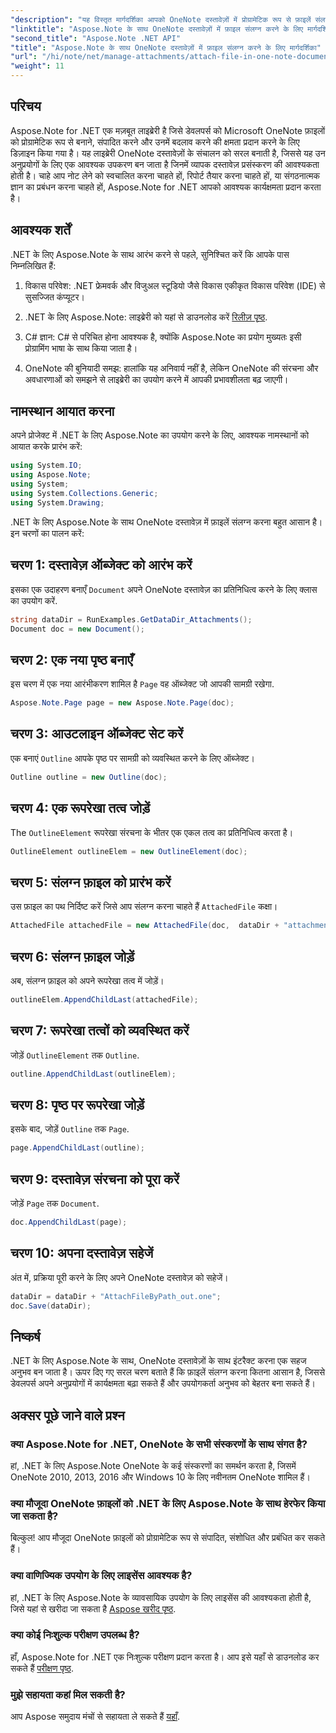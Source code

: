 ```yaml
---
"description": "यह विस्तृत मार्गदर्शिका आपको OneNote दस्तावेज़ों में प्रोग्रामेटिक रूप से फ़ाइलें संलग्न करने की प्रक्रिया से परिचित कराती है, जिससे आप अपने नोट लेने और दस्तावेज़ प्रबंधन कार्यों को बेहतर बना सकते हैं। स्पष्ट, चरण-दर-चरण निर्देशों और उपयोगी FAQ के साथ।"
"linktitle": "Aspose.Note के साथ OneNote दस्तावेज़ों में फ़ाइल संलग्न करने के लिए मार्गदर्शिका"
"second_title": "Aspose.Note .NET API"
"title": "Aspose.Note के साथ OneNote दस्तावेज़ों में फ़ाइल संलग्न करने के लिए मार्गदर्शिका"
"url": "/hi/note/net/manage-attachments/attach-file-in-one-note-documents/"
"weight": 11
---
```


## परिचय

Aspose.Note for .NET एक मज़बूत लाइब्रेरी है जिसे डेवलपर्स को Microsoft OneNote फ़ाइलों को प्रोग्रामेटिक रूप से बनाने, संपादित करने और उनमें बदलाव करने की क्षमता प्रदान करने के लिए डिज़ाइन किया गया है। यह लाइब्रेरी OneNote दस्तावेज़ों के संचालन को सरल बनाती है, जिससे यह उन अनुप्रयोगों के लिए एक आवश्यक उपकरण बन जाता है जिनमें व्यापक दस्तावेज़ प्रसंस्करण की आवश्यकता होती है। चाहे आप नोट लेने को स्वचालित करना चाहते हों, रिपोर्ट तैयार करना चाहते हों, या संगठनात्मक ज्ञान का प्रबंधन करना चाहते हों, Aspose.Note for .NET आपको आवश्यक कार्यक्षमता प्रदान करता है।

## आवश्यक शर्तें

.NET के लिए Aspose.Note के साथ आरंभ करने से पहले, सुनिश्चित करें कि आपके पास निम्नलिखित हैं:

1. विकास परिवेश: .NET फ्रेमवर्क और विजुअल स्टूडियो जैसे विकास एकीकृत विकास परिवेश (IDE) से सुसज्जित कंप्यूटर।
  
2. .NET के लिए Aspose.Note: लाइब्रेरी को यहां से डाउनलोड करें [रिलीज़ पृष्ठ](https://releases.aspose.com/note/net/).

3. C# ज्ञान: C# से परिचित होना आवश्यक है, क्योंकि Aspose.Note का प्रयोग मुख्यतः इसी प्रोग्रामिंग भाषा के साथ किया जाता है।

4. OneNote की बुनियादी समझ: हालांकि यह अनिवार्य नहीं है, लेकिन OneNote की संरचना और अवधारणाओं को समझने से लाइब्रेरी का उपयोग करने में आपकी प्रभावशीलता बढ़ जाएगी।

## नामस्थान आयात करना

अपने प्रोजेक्ट में .NET के लिए Aspose.Note का उपयोग करने के लिए, आवश्यक नामस्थानों को आयात करके प्रारंभ करें:

```csharp
using System.IO;
using Aspose.Note;
using System;
using System.Collections.Generic;
using System.Drawing;
```

.NET के लिए Aspose.Note के साथ OneNote दस्तावेज़ में फ़ाइलें संलग्न करना बहुत आसान है। इन चरणों का पालन करें:

## चरण 1: दस्तावेज़ ऑब्जेक्ट को आरंभ करें

इसका एक उदाहरण बनाएँ `Document` अपने OneNote दस्तावेज़ का प्रतिनिधित्व करने के लिए क्लास का उपयोग करें.

```csharp
string dataDir = RunExamples.GetDataDir_Attachments();
Document doc = new Document();
```

## चरण 2: एक नया पृष्ठ बनाएँ

इस चरण में एक नया आरंभीकरण शामिल है `Page` वह ऑब्जेक्ट जो आपकी सामग्री रखेगा.

```csharp
Aspose.Note.Page page = new Aspose.Note.Page(doc);
```

## चरण 3: आउटलाइन ऑब्जेक्ट सेट करें

एक बनाएं `Outline` आपके पृष्ठ पर सामग्री को व्यवस्थित करने के लिए ऑब्जेक्ट।

```csharp
Outline outline = new Outline(doc);
```

## चरण 4: एक रूपरेखा तत्व जोड़ें

The `OutlineElement` रूपरेखा संरचना के भीतर एक एकल तत्व का प्रतिनिधित्व करता है।

```csharp
OutlineElement outlineElem = new OutlineElement(doc);
```

## चरण 5: संलग्न फ़ाइल को प्रारंभ करें

उस फ़ाइल का पथ निर्दिष्ट करें जिसे आप संलग्न करना चाहते हैं `AttachedFile` कक्षा।

```csharp
AttachedFile attachedFile = new AttachedFile(doc,  dataDir + "attachment.txt");
```

## चरण 6: संलग्न फ़ाइल जोड़ें

अब, संलग्न फ़ाइल को अपने रूपरेखा तत्व में जोड़ें।

```csharp
outlineElem.AppendChildLast(attachedFile);
```

## चरण 7: रूपरेखा तत्वों को व्यवस्थित करें

जोड़ें `OutlineElement` तक `Outline`.

```csharp
outline.AppendChildLast(outlineElem);
```

## चरण 8: पृष्ठ पर रूपरेखा जोड़ें

इसके बाद, जोड़ें `Outline` तक `Page`.

```csharp
page.AppendChildLast(outline);
```

## चरण 9: दस्तावेज़ संरचना को पूरा करें

जोड़ें `Page` तक `Document`.

```csharp
doc.AppendChildLast(page);
```

## चरण 10: अपना दस्तावेज़ सहेजें

अंत में, प्रक्रिया पूरी करने के लिए अपने OneNote दस्तावेज़ को सहेजें।

```csharp
dataDir = dataDir + "AttachFileByPath_out.one";
doc.Save(dataDir);
```

## निष्कर्ष

.NET के लिए Aspose.Note के साथ, OneNote दस्तावेज़ों के साथ इंटरैक्ट करना एक सहज अनुभव बन जाता है। ऊपर दिए गए सरल चरण बताते हैं कि फ़ाइलें संलग्न करना कितना आसान है, जिससे डेवलपर्स अपने अनुप्रयोगों में कार्यक्षमता बढ़ा सकते हैं और उपयोगकर्ता अनुभव को बेहतर बना सकते हैं।

## अक्सर पूछे जाने वाले प्रश्न

### क्या Aspose.Note for .NET, OneNote के सभी संस्करणों के साथ संगत है?

हां, .NET के लिए Aspose.Note OneNote के कई संस्करणों का समर्थन करता है, जिसमें OneNote 2010, 2013, 2016 और Windows 10 के लिए नवीनतम OneNote शामिल हैं।

### क्या मौजूदा OneNote फ़ाइलों को .NET के लिए Aspose.Note के साथ हेरफेर किया जा सकता है?

बिल्कुल! आप मौजूदा OneNote फ़ाइलों को प्रोग्रामेटिक रूप से संपादित, संशोधित और प्रबंधित कर सकते हैं।

### क्या वाणिज्यिक उपयोग के लिए लाइसेंस आवश्यक है?

हां, .NET के लिए Aspose.Note के व्यावसायिक उपयोग के लिए लाइसेंस की आवश्यकता होती है, जिसे यहां से खरीदा जा सकता है [Aspose खरीद पृष्ठ](https://purchase.conholdate.com/buy).

### क्या कोई निःशुल्क परीक्षण उपलब्ध है?

हाँ, Aspose.Note for .NET एक निःशुल्क परीक्षण प्रदान करता है। आप इसे यहाँ से डाउनलोड कर सकते हैं [परीक्षण पृष्ठ](https://releases.aspose.com/).

### मुझे सहायता कहां मिल सकती है?

आप Aspose समुदाय मंचों से सहायता ले सकते हैं [यहाँ](https://forum.aspose.com/c/note/28).